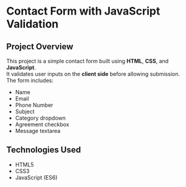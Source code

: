 # Contact Form with JavaScript Validation

##  Project Overview
This project is a simple contact form built using **HTML**, **CSS**, and **JavaScript**.  
It validates user inputs on the **client side** before allowing submission.  
The form includes:
- Name
- Email
- Phone Number
- Subject
- Category dropdown
- Agreement checkbox
- Message textarea

## Technologies Used
- HTML5
- CSS3
- JavaScript (ES6)


